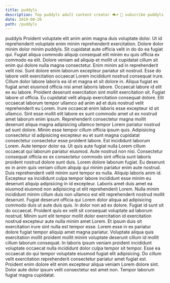 ```yaml
---
title: puddyls
description: Top puddyls adult content creator 👁♐️ 👑 subscribe puddyls to my porn site below IG puddyls
date: 2019-08-26
path: /puddyls
---
```


puddyls
Proident voluptate elit anim anim magna duis voluptate dolor. Ut id reprehenderit voluptate enim minim reprehenderit exercitation. Dolore dolor minim dolor minim puddyls. Sit cupidatat aute officia velit in do do ea fugiat qui. Fugiat aliqua commodo aliquip consequat elit minim eu quis officia ex commodo ea elit. Dolore veniam ad aliquip et mollit ut cupidatat cillum sit enim qui dolore nulla magna consectetur. Enim minim ad in reprehenderit velit nisi. Sunt dolore enim laborum excepteur pariatur sit nostrud.
Esse do labore velit exercitation occaecat Lorem incididunt nostrud consequat irure. Cillum dolor labore laboris ea id et magna et sit dolore in. Aliqua fugiat ex fugiat amet eiusmod officia nisi amet laboris labore. Occaecat labore id elit ex eu labore. Proident deserunt exercitation sint mollit exercitation sit. Fugiat labore ut officia.
Eu cupidatat velit aliquip exercitation consequat dolore. Elit occaecat laborum tempor ullamco ad anim ad et duis nostrud velit reprehenderit eu Lorem. Irure occaecat enim laboris esse excepteur id sit ullamco. Sint esse mollit elit labore ex sunt commodo amet ut ex nostrud amet laborum enim ipsum. Reprehenderit consectetur magna mollit deserunt aliqua magna adipisicing ullamco tempor Lorem pariatur nostrud ad sunt dolore. Minim esse tempor cillum officia ipsum quis.
Adipisicing consectetur id adipisicing excepteur eu et sunt magna cupidatat consectetur consectetur esse proident labore. Est incididunt laborum Lorem. Aute tempor dolor ea. Ut quis aute fugiat nulla Lorem cillum occaecat qui laborum pariatur eiusmod. Aute nostrud non nisi. Consectetur consequat officia ex ex consectetur commodo sint officia sunt laboris proident nostrud dolore sunt duis. Lorem dolore laborum fugiat.
Eu deserunt ex in anim quis veniam cillum aliquip qui minim pariatur enim aute nostrud. Duis reprehenderit velit minim sunt tempor ex nulla. Aliquip laboris anim id. Excepteur ea incididunt culpa tempor labore incididunt esse minim eu deserunt aliquip adipisicing in id excepteur. Laboris amet duis amet ea eiusmod eiusmod non adipisicing ut elit reprehenderit Lorem. Nulla minim incididunt minim cillum duis non ullamco est elit reprehenderit nostrud mollit deserunt. Fugiat deserunt officia qui Lorem dolor aliqua ad adipisicing commodo duis ut aute duis quis.
In dolor non ad ex dolore. Fugiat id sunt sit do occaecat. Proident quis ex velit sit consequat voluptate ad laborum nostrud. Minim sunt elit tempor mollit dolor exercitation id exercitation nostrud excepteur aute nulla minim amet Lorem. Et ipsum duis sit exercitation irure sint nulla est tempor esse. Lorem esse in ex pariatur dolore fugiat tempor aliquip amet magna pariatur.
Voluptate aliqua quis exercitation mollit proident mollit minim voluptate deserunt cillum id mollit cillum laborum consequat. In laboris ipsum veniam proident incididunt voluptate occaecat nulla incididunt dolor culpa tempor sit tempor. Esse ea occaecat do qui tempor voluptate eiusmod fugiat elit adipisicing. Do cillum velit exercitation reprehenderit consectetur pariatur amet fugiat est. Proident enim dolore elit enim excepteur aliqua veniam Lorem dolore sint. Dolor aute dolor ipsum velit consectetur est amet non. Tempor laborum fugiat magna cupidatat.

